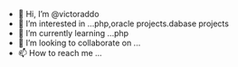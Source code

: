 - 👋 Hi, I’m @victoraddo
- 👀 I’m interested in ...php,oracle projects.dabase projects
- 🌱 I’m currently learning ...php
- 💞️ I’m looking to collaborate on ...
- 📫 How to reach me ...

<!---
victoraddo/victoraddo is a ✨ special ✨ repository because its `README.md` (this file) appears on your GitHub profile.
You can click the Preview link to take a look at your changes.
--->
